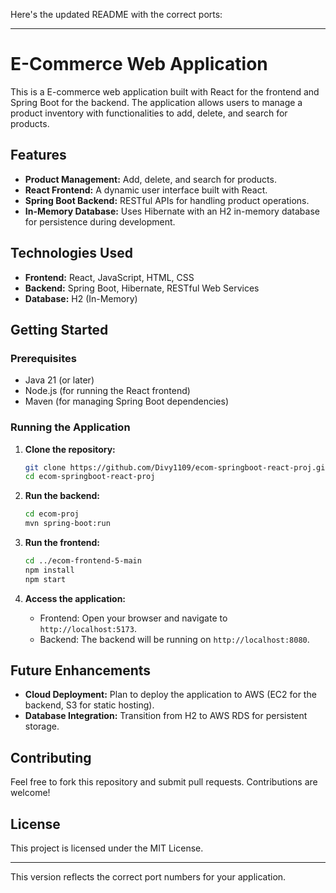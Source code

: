 Here's the updated README with the correct ports:

---

# E-Commerce Web Application

This is a E-commerce web application built with React for the frontend and Spring Boot for the backend. The application allows users to manage a product inventory with functionalities to add, delete, and search for products.

## Features

- **Product Management:** Add, delete, and search for products.
- **React Frontend:** A dynamic user interface built with React.
- **Spring Boot Backend:** RESTful APIs for handling product operations.
- **In-Memory Database:** Uses Hibernate with an H2 in-memory database for persistence during development.

## Technologies Used

- **Frontend:** React, JavaScript, HTML, CSS
- **Backend:** Spring Boot, Hibernate, RESTful Web Services
- **Database:** H2 (In-Memory)

## Getting Started

### Prerequisites

- Java 21 (or later)
- Node.js (for running the React frontend)
- Maven (for managing Spring Boot dependencies)

### Running the Application

1. **Clone the repository:**

   ```bash
   git clone https://github.com/Divy1109/ecom-springboot-react-proj.git
   cd ecom-springboot-react-proj
   ```

2. **Run the backend:**

   ```bash
   cd ecom-proj
   mvn spring-boot:run
   ```

3. **Run the frontend:**

   ```bash
   cd ../ecom-frontend-5-main
   npm install
   npm start
   ```

4. **Access the application:**

   - Frontend: Open your browser and navigate to `http://localhost:5173`.
   - Backend: The backend will be running on `http://localhost:8080`.

## Future Enhancements

- **Cloud Deployment:** Plan to deploy the application to AWS (EC2 for the backend, S3 for static hosting).
- **Database Integration:** Transition from H2 to AWS RDS for persistent storage.

## Contributing

Feel free to fork this repository and submit pull requests. Contributions are welcome!

## License

This project is licensed under the MIT License.

---

This version reflects the correct port numbers for your application.
